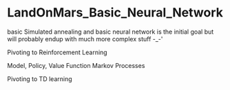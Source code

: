 # LandOnMars_Basic_Neural_Network
basic Simulated annealing and basic neural network is the initial goal but will probably endup with much more complex stuff -_-'

Pivoting to Reinforcement Learning


Model, Policy, Value Function
Markov Processes

Pivoting to TD learning